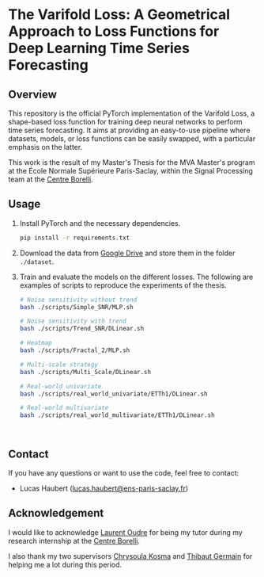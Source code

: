 # The Varifold Loss: A Geometrical Approach to Loss Functions for Deep Learning Time Series Forecasting


## Overview

This repository is the official PyTorch implementation of the Varifold Loss, a shape-based loss function for training deep neural networks to perform time series forecasting. It aims at providing an easy-to-use pipeline where datasets, models, or loss functions can be easily swapped, with a particular emphasis on the latter.

This work is the result of my Master's Thesis for the MVA Master's program at the École Normale Supérieure Paris-Saclay, within the Signal Processing team at the [Centre Borelli](https://centreborelli.ens-paris-saclay.fr/en).


## Usage

1. Install PyTorch and the necessary dependencies.

   ```bash
   pip install -r requirements.txt

2. Download the data from [Google Drive](https://drive.google.com/drive/folders/1OPz3pVgydOBUcxl9U0tVTTiScj12IQNc?usp=drive_link) and store them in the folder `./dataset`.

3. Train and evaluate the models on the different losses. The following are examples of scripts to reproduce the experiments of the thesis.

   ```bash
   # Noise sensitivity without trend
   bash ./scripts/Simple_SNR/MLP.sh

   # Noise sensitivity with trend
   bash ./scripts/Trend_SNR/DLinear.sh

   # Heatmap
   bash ./scripts/Fractal_2/MLP.sh

   # Multi-scale strategy
   bash ./scripts/Multi_Scale/DLinear.sh

   # Real-world univariate
   bash ./scripts/real_world_univariate/ETTh1/DLinear.sh

   # Real-world multivariate
   bash ./scripts/real_world_multivariate/ETTh1/DLinear.sh

   


## Contact

If you have any questions or want to use the code, feel free to contact:

- Lucas Haubert ([lucas.haubert@ens-paris-saclay.fr](lucas.haubert@ens-paris-saclay.fr))


## Acknowledgement

I would like to acknowledge [Laurent Oudre](http://www.laurentoudre.fr/) for being my tutor during my research internship at the [Centre Borelli](https://centreborelli.ens-paris-saclay.fr/en).

I also thank my two supervisors [Chrysoula Kosma](https://www.linkedin.com/in/chrykosma/) and [Thibaut Germain](https://www.linkedin.com/in/thibaut-germain/) for helping me a lot during this period.
